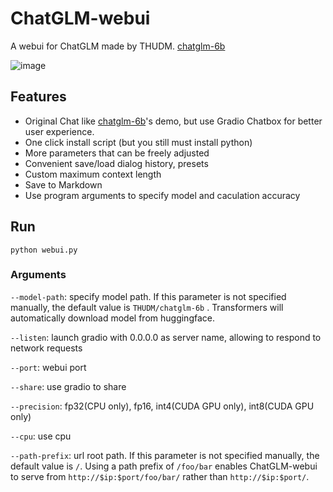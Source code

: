 # ChatGLM-webui

A webui for ChatGLM made by THUDM. [chatglm-6b](https://huggingface.co/THUDM/chatglm-6b)

![image](https://user-images.githubusercontent.com/36563862/226985330-48e3b7f8-8c03-4778-af39-fd9b3a993d19.png)

## Features

- Original Chat like [chatglm-6b](https://huggingface.co/THUDM/chatglm-6b)'s demo, but use Gradio Chatbox for better
  user experience.
- One click install script (but you still must install python)
- More parameters that can be freely adjusted
- Convenient save/load dialog history, presets
- Custom maximum context length
- Save to Markdown
- Use program arguments to specify model and caculation accuracy

## Run

```shell
python webui.py
```

### Arguments

`--model-path`: specify model path. If this parameter is not specified manually, the default value is `THUDM/chatglm-6b`
. Transformers will automatically download model from huggingface.

`--listen`: launch gradio with 0.0.0.0 as server name, allowing to respond to network requests

`--port`: webui port

`--share`: use gradio to share

`--precision`: fp32(CPU only), fp16, int4(CUDA GPU only), int8(CUDA GPU only)

`--cpu`: use cpu

`--path-prefix`: url root path. If this parameter is not specified manually, the default value is `/`. Using a path
prefix of `/foo/bar` enables ChatGLM-webui to serve from `http://$ip:$port/foo/bar/` rather than `http://$ip:$port/`.
